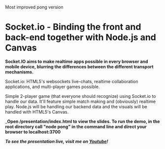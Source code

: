 Most improved pong version

Socket.io - Binding the front and back-end together with Node.js and Canvas
==========================================================================================

**Socket.IO aims to make realtime apps possible in every browser and mobile device, blurring the differences between the different transport mechanisms.**

Socket.io: HTML5's websockets live-chats, realtime collaboration applications, and multi-player games possible.

Simple 2-player game (that everyone should recognize) using Socket.io to handle our data.  It'll feature simple match making and (obviously) realtime play. Node.js will be handling our backend data and the visuals will be handled with HTML5's Canvas.

_**Open /presentation/index.html to view the slides. To run the demo, in the root directory call "node pong" in the command line and direct your browser to localhost:3700**

_**To see the presentation live, visit me on [Youtube](http://www.youtube.com/watch?v=qmvxytWVBJ4)!**_